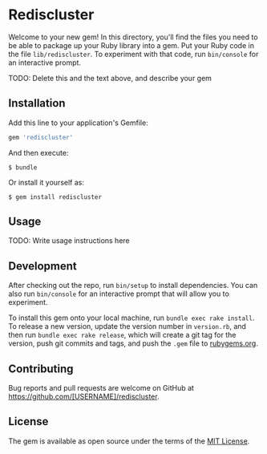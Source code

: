 # Rediscluster

Welcome to your new gem! In this directory, you'll find the files you need to be able to package up your Ruby library into a gem. Put your Ruby code in the file `lib/rediscluster`. To experiment with that code, run `bin/console` for an interactive prompt.

TODO: Delete this and the text above, and describe your gem

## Installation

Add this line to your application's Gemfile:

```ruby
gem 'rediscluster'
```

And then execute:

    $ bundle

Or install it yourself as:

    $ gem install rediscluster

## Usage

TODO: Write usage instructions here

## Development

After checking out the repo, run `bin/setup` to install dependencies. You can also run `bin/console` for an interactive prompt that will allow you to experiment.

To install this gem onto your local machine, run `bundle exec rake install`. To release a new version, update the version number in `version.rb`, and then run `bundle exec rake release`, which will create a git tag for the version, push git commits and tags, and push the `.gem` file to [rubygems.org](https://rubygems.org).

## Contributing

Bug reports and pull requests are welcome on GitHub at https://github.com/[USERNAME]/rediscluster.


## License

The gem is available as open source under the terms of the [MIT License](http://opensource.org/licenses/MIT).

